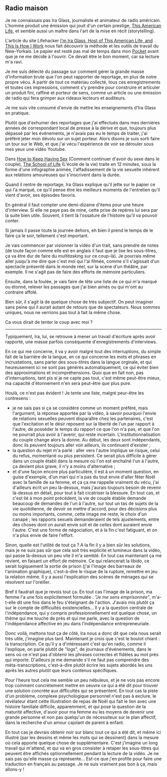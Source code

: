 ## Radio maison

Je ne connaissais pas Ira Glass, journaliste et animateur de radio américain. L'homme produit une émission qui jouit d'un certain prestige, [This American Life][1], et semble aussi un maître dans l'art de la mise en récit (storytelling).

[1]: http://www.thisamericanlife.org/

L'article du site Lifehacker [I'm Ira Glass, Host of This American Life, and This Is How I Work][2] nous fait découvrir la méthode et les outils de travail du New-Yorkais. Le papier est resté pas mal de temps dans mon [Pocket][3] avant que je ne me décide à l'ouvrir. Ce devait être le bon moment, car sa lecture m'a ravi.

[2]: http://lifehacker.com/im-ira-glass-host-of-this-american-life-and-this-is-h-1609562031
[3]: https://getpocket.com/

Je me suis délecté du passage sur comment gérer la grande masse d'information brute que l'on peut rapporter de reportage, en plus de notre propre vécu. À partir de tout ce matériau collecté, tous ces enregistrements et toutes ces impressions, comment s'y prendre pour construire et articuler un produit fini, raffiné et porteur de sens, comme un article ou une émission de radio qui fera grimper aux rideaux lecteurs et auditeurs.

Je me suis vite consumé d'envie de mettre les enseignements d'Ira Glass en pratique.

Plutôt que d'exhumer des reportages que j'ai effectués dans mes dernières années de correspondant local de presse à la dérive et que, toujours plus dépassé par les événements, je n'avais pas eu le temps de traiter, j'ai préféré jeter mon dévolu sur un sujet porteur. Alors disons je suis sorti faire un tour sur le Web, et que j'ai vécu l'expérience de voir se dérouler sous mes yeux une vidéo Youtube.

Dans [How to Keep Having Sex][4] (Comment continuer d'avoir du sexe dans le couple), [The School of Life][5] (L'école de la vie) traite en 12 minutes, sous la forme d'une infographie animée, l'affadissement de la vie sexuelle inhérent aux relations amoureuses qui s'inscrivent dans la durée.

[4]: https://youtu.be/dh43cVtfMYs
[5]: http://www.theschooloflife.com/paris/

Quand il rentre de reportage, Ira Glass explique qu'il jette sur le papier ce qui l'a marqué, ce qu'il pense être les meilleurs moments de l'entretien qu'il vient d'avoir, ses épisodes favoris.

En général il faut compter une demi-dizaine d'items pour une heure d'interview. Si elle ne paye pas de mine, cette prise de repères lui sera par la suite bien utile. Souvent, il tient là l'ossature de l'histoire qu'il va pouvoir conter. 

Si jamais il passe toute la journée dehors, eh bien il prend le temps de le faire ça le soir, tellement c'est important.

Je vais commencer par visionner la vidéo d'un trait, sans prendre de notes (de toute façon comme elle est en anglais il faut que je lise les sous-titres, ça va être dur de faire du *multitasking* sur ce coup-là). Je pourrais même aller jusqu'à me dire que c'est moi qui l'ai filmée, comme s'il s'agissait d'un spectacle présenté dans le monde réel, sur la scène d'un théâtre, par exemple. Il ne s'agit pas de faire des efforts de mémoire particuliers.

Ensuite, dans la foulée, je vais faire de tête une liste de ce qui m'a marqué ou étonné, relever les passages que j'ai bien aimés ou qui m'ont au contraire affolé.

Bien sûr, il s'agit là de quelque chose de très subjectif. On peut imaginer sans peine qui il aurait autant de retours que de spectateurs. Nous sommes uniques, nous ne verrions pas tout à fait la même chose.

Ca vous dirait de tenter le coup avec moi ?

***

Typiquement, Ira, lui, se retrouve à mener un travail d'écriture après avoir rapporté, une masse parfois conséquente d'enregistrements d'interviews.

En ce qui me concerne, il va y avoir malgré tout des interruptions, du simple fait de la barrière de la langue, en ce qui concerne les mots et phrases en incrustations, sans parler des sous-titres dans la langue orginale, et qui heureusement ici ne sont pas générés automatiquement, ce qui éviter bien des approximations et incompréhensions. Quoi que en fait non, pas d'interruptions, tant pis si je ne capte pas tout, c'est même peut-être mieux, ma capacité d'étonnement n'en sera peut-être que plus pure.

Houlà, ce n'est pas évident ! Je tente une liste, malgré peur-être les contresens :

- je ne sais pas si ça se considére comme un moment préféré, mais l'argument, la réponse apportée par la vidéo, à savoir pourquoi l'envie de relations sexuelles peuvent disparaître chez les partenaires, c'est que l'excitation et le désir reposent sur la liberté de l'un par rapport à l'autre, de posséder le temps du rapport ce que l'on n'a pas, et que l'on ne pourrait plus avoir à l'avenir, qui reste incertain. L'institutionnalisation du couple change alors la donne. Au début, les deux sont indépendants, donc ils peuvent toujours aller voir ailleurs, ils continuent d'exister ;
- la question du rejet m'a parlé : aller vers l'autre implique se risque, celui du refus, momentané ou plus persistent. Ce serait plus difficile à gérer dans un couple établi dans la mesure où l'on est enchaîné l'un à l'autre, ça devient plus grave, il n'y a moins d'alternative ;
- et d'une façon encore plus particulière, il est à un moment question, en guise d'exemple, d'un mari qui n'a pas du tout envie d'aller fêter Noël avec la famille de sa femme, et ça ça me rappelle vraiment du vécu, j'ai d'ailleurs écrit un peu là-dessus, mais j'aurais toujours besoin de revenir là-dessus en détail, pour tout à fait cicatriser la blessure. En tout cas, et c'est lié à mon point précédent, la vie de couple établie demande beaucoup de demandes de l'un à l'autre, sur tout un tas de sujets de la vie quotidienne, de devoir se mettre d'accord, pour des décisions plus ou moins importants, comme, cette image me reste, le choix d'un canapé ; les rapports sexuels demanderaient de tels ajustements, entre des choses dont on aurait envie soit et de celles dont auraient envie l'autre. C'est une forme de négociation, et à la fin c'est fatiguant, et on n'a plus envie de faire l'effort.

Sinon, quelle est l'utilité de tout ça ? A la fin il y a bien sûr les solutions, mais je ne suis pas sûr que cela soit très explicite et lumineux dans la vidéo, qui passe là-dessus un peu vite il m'a semblé. En tout cas maintenant ça me revient, en faisant un effort de mémoire. Ce qui relancerait la libido, ce serait logiquement la sortie de prison (j'ai l'image des barreaux de l'animation graphique), c'est-à-dire le risque de la rupture, remettre en jeu la relation même. Il y a aussi l'explication des scènes de ménages qui se résolvent sur l'oreiller.

Bref il faudrait que je revois tout ça. En tout cas l'image de la prison, ma femme l'a une fois explicitement formulée : *"Je me sens emprisonnée"*, m'a-t-elle dit une fois dans le feu s'éteignant de l'action. J'avais mis plutôt ça sur le compte de difficultés existencielles... Il y a la question centrale de l'indépendance, qui y compris professionnellement est quelque chose, un thème qui me touche de près et qui me parle, avec la question de l'indépendance affective en jeu dans l'indépendance entrepreneuriale.

Donc voilà, mettons tout ça de côté, Ira nous a donc dit que cela nous serait très utile, j'imagine plus tard. Maintenant je crois que c'est le boulot chiant : la transcription. Ce qu'il y a d'intéressant c'est qu'en radio, comme il l'explique, on parle plutôt de *"logs*", de journaux d'événements, dans le sens où ce n'est pas d'obtenir les phrases correctes et fidèles au mot près qui importe. D'ailleurs je me demande s'il ne faut pas comprendre des méta-transcriptions, c'est-à-dire plutôt écrire les sujets abordés les uns après les autres plutôt que leurs contenus spécifiques.

Pour l'heure tout cela me semble un peu nébuleux, et je ne vois pas encore trop comment concrètement mettre en oeuvre ce qui a été dit pour trouver une solution concrète aux difficultés qui se présentent. En tout cas la piste d'un problème, complexe psychologique personnel n'est pas à exclure, le révélateur étant cette illustration de repas de Noël qui fait le lien avec une histoire familiale difficile, apparemment, et qui pose la question de la maturité affective, d'avoir pour ma femme eu les moyens de devenir une grande personne et non pas quelqu'un de nécessiteux sur le plan affectif, dans la recherche d'un amour cajolant de parent à enfant.

En tout cas je devrais obtenir noir sur blanc tout ce qui a été dit, et même ici illustré (par les dessins et même les mots qui se dessinent) dans la mesure où cela apporte quelque chose de supplémentaire. C'est j'imagine un long travail qui m'attend, et qui va en gros consister à retaper les sous-titres qui peuvent être affichés optionnellement pendant la lecture de la vidéo. Je ne sais pas qu'elle masse ça représente... Est-ce que j'en profite pour faire une traduction en français au passage. Je ne suis vraiment pas bon à ça, mais allons-y !

>
